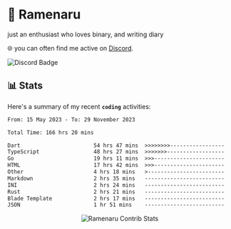 # 🍜 Ramenaru
just an enthusiast who loves binary, and writing diary

🌐 you can often find me active on [Discord](https://discordapp.com/users/503291004200157185).

![Discord Badge](https://dcbadge.vercel.app/api/shield/503291004200157185)

## 📊 Stats

Here's a summary of my recent **`coding`** activities:

<!--START_SECTION:waka-->

```txt
From: 15 May 2023 - To: 29 November 2023

Total Time: 166 hrs 20 mins

Dart                       54 hrs 47 mins  >>>>>>>>-----------------   32.94 %
TypeScript                 48 hrs 27 mins  >>>>>>>------------------   29.14 %
Go                         19 hrs 11 mins  >>>----------------------   11.54 %
HTML                       17 hrs 42 mins  >>>----------------------   10.65 %
Other                      4 hrs 18 mins   >------------------------   02.59 %
Markdown                   2 hrs 35 mins   -------------------------   01.56 %
INI                        2 hrs 24 mins   -------------------------   01.45 %
Rust                       2 hrs 21 mins   -------------------------   01.42 %
Blade Template             2 hrs 17 mins   -------------------------   01.38 %
JSON                       1 hr 51 mins    -------------------------   01.11 %
```

<!--END_SECTION:waka-->

<div style="text-align: center;">
   <img align="center" src="https://github-readme-streak-stats.herokuapp.com/?user=Ramenaru&theme=dark&card_width=520" alt="Ramenaru Contrib Stats" />
</div>



